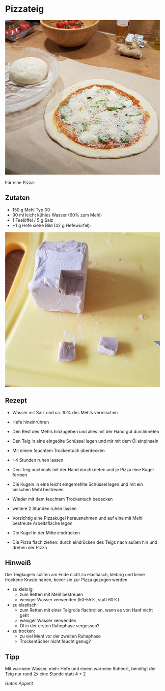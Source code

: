 # Pizzateig

![img](imgs/Pizzateig.jpg)

Für eine Pizza:

## Zutaten
- 150 g Mehl Typ 00
- 90 ml leicht kühles Wasser (60% zum Mehl)
- 1 Teelöffel / 5 g Salz
- ~1 g Hefe siehe Bild (42 g Hefewürfel):

![hefe](imgs/Pizzateig_Hefe.jpg)

## Rezept
- Wasser mit Salz und ca. 10% des Mehls vermischen

- Hefe hineinrühren

- Den Rest des Mehls hinzugeben und alles mit der Hand gut durchkneten

- Den Teig in eine eingeölte Schüssel legen und mit mit dem Öl einpinseln

- Mit einem feuchtem Trockentuch überdecken

- +4 Stunden ruhen lassen

- Den Teig nochmals mit der Hand durchkneten und je Pizza eine Kugel formen

- Die Kugeln in eine leicht eingemehlte Schüssel legen und mit ein bisschen Mehl bestreuen

- Wieder mit dem feuchtem Trockentuch bedecken

- weitere 2 Stunden ruhen lassen

- Vorsichtig eine Pizzakugel herausnehmen und auf eine mit Mehl bestreute Arbeitsfläche legen

- Die Kugel in der Mitte eindrücken

- Die Pizza flach ziehen: durch eindrücken des Teigs nach außen hin und drehen der Pizza

## Hinweiß
Die Teigkugeln sollten am Ende nicht zu elastiasch, klebrig und keine trockene Kruste haben, bevor sie zur Pizza gezogen werden.
- zu klebrig:
  - zum Retten mit Mehl bestreuen 
  - weniger Wasser verwenden (50-55%, statt 60%)
- zu elastisch:
  - zum Retten mit einer Teigrolle flachrollen, wenn es von Hanf nicht geht
  - weniger Wasser verwenden
  - Öl in der ersten Ruhephase vergessen?
- zu trocken:
  - zu viel Mehl vor der zweiten Ruhephase
  - Trockentücher nicht feucht genug?

## Tipp
Mit warmem Wasser, mehr Hefe und einem warmem Ruheort, 
benötigt der Teig nur rund 2x eine Stunde statt 4 + 2

*Guten Appetit*
